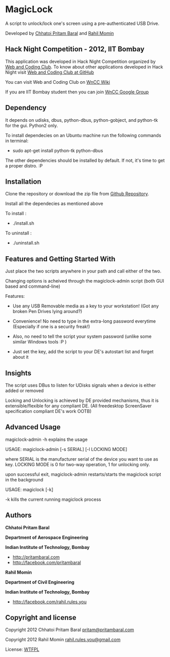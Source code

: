 MagicLock
=================

A script to unlock/lock one's screen using a pre-authenticated USB Drive.

Developed by [Chhatoi Pritam Baral](http://pritambaral.com) and [Rahil Momin](http://facebook.com/rahil.rules.you)


Hack Night Competition - 2012, IIT Bombay
-----------
This application was developed in Hack Night Competition organized by [Web and Coding Club](http://stab-iitb.org/wncc). To know about other applications developed in Hack Night visit [Web and Coding Club at GitHub](https://github.com/wncc)

You can visit Web and Coding Club on [WnCC Wiki](http://stab-iitb.org/wiki/Web_n_Coding_club)

If you are IIT Bombay student then you can join [WnCC Google Group](https://groups.google.com/group/wncc_iitb)


Dependency
-----------

It depends on udisks, dbus, python-dbus, python-gobject, and python-tk for the gui. Python2 only.

To install dependecies on an Ubuntu machine run the following commands in terminal:

* sudo apt-get install python-tk python-dbus

The other dependencies should be installed by default. If not, it's time to get a proper distro. :P




Installation
----------

Clone the repository or download the zip file from [Github Repository](https://github.com/pritambaral/magiclock).

Install all the dependecies as mentioned above

To install :

* ./install.sh

To uninstall :

* ./uninstall.sh


Features and Getting Started With
-----------

Just place the two scripts anywhere in your path and call either of the two.

Changing options is acheived through the magiclock-admin script (both GUI based and command-line)

Features:

* Use any USB Removable media as a key to your workstation! (Got any broken Pen Drives lying around?)

* Convenience! No need to type in the extra-long password everytime (Especially if one is a security freak!)

* Also, no need to tell the script your system password (unlike some similar Windows tools :P )

* Just set the key, add the script to your DE's autostart list and forget about it


Insights
-------

The script uses DBus to listen for UDisks signals when a device is either added or removed

Locking and Unlocking is achieved by DE provided mechanisms, thus it is extensible/flexible for any compliant DE. (All freedesktop ScreenSaver specification compliant DE's work OOTB)


Advanced Usage
-------

magiclock-admin -h explains the usage

USAGE: magiclock-admin [-s SERIAL] [-l LOCKING MODE]

where SERIAL is the manufacturer serial of the device you want to use as key. LOCKING MODE is 0 for two-way operation, 1 for unlocking only.

upon successful exit, magiclock-admin restarts/starts the magiclock script in the background

USAGE: magiclock [-k]

-k kills the current running magiclock process

Authors
-------

**Chhatoi Pritam Baral**

**Department of Aerospace Engineering**

**Indian Institute of Technology, Bombay**

+ http://pritambaral.com
+ http://facebook.com/pritambaral

**Rahil Momin**

**Department of Civil Engineering**

**Indian Institute of Technology, Bombay**

+ http://facebook.com/rahil.rules.you


Copyright and license
---------------------

Copyright 2012 Chhatoi Pritam Baral <pritam@pritambaral.com>

Copyright 2012 Rahil Momin <rahil.rules.you@gmail.com>

License: [WTFPL](http://sam.zoy.org/wtfpl/)
